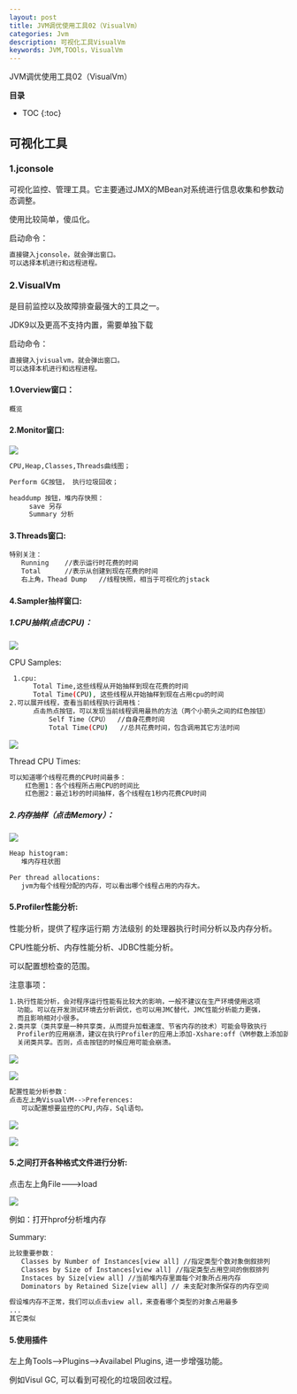 ```yaml
---
layout: post
title: JVM调优使用工具02（VisualVm）
categories: Jvm
description: 可视化工具VisualVm
keywords: JVM,TOOls，VisualVm
---
```


JVM调优使用工具02（VisualVm）

**目录**

* TOC
{:toc}

## 可视化工具

### 1.jconsole

可视化监控、管理工具。它主要通过JMX的MBean对系统进行信息收集和参数动态调整。

使用比较简单，傻瓜化。

启动命令：
```sh
直接键入jconsole，就会弹出窗口。
可以选择本机进行和远程进程。
```

### 2.VisualVm

是目前监控以及故障排查最强大的工具之一。

JDK9以及更高不支持内置，需要单独下载

启动命令：
```sh
直接键入jvisualvm，就会弹出窗口。
可以选择本机进行和远程进程。
```

#### 1.Overview窗口：
```sh
概览 
```

#### 2.Monitor窗口:

![](/images/posts/jvm/jvm-tools/2.png)

```sh
CPU,Heap,Classes,Threads曲线图；

Perform GC按钮， 执行垃圾回收；

headdump 按钮，堆内存快照：
     save 另存
     Summary 分析
```

#### 3.Threads窗口:
```sh
特别关注：
   Running    //表示运行时花费的时间
   Total      //表示从创建到现在花费的时间
   右上角，Thead Dump   //线程快照，相当于可视化的jstack
```

#### 4.Sampler抽样窗口:

##### 1.CPU抽样(点击CPU)：

![](/images/posts/jvm/jvm-tools/3.png)

CPU Samples:
```sh
 1.cpu:
      Total Time,这些线程从开始抽样到现在花费的时间
      Total Time(CPU), 这些线程从开始抽样到现在占用cpu的时间
2.可以展开线程，查看当前线程执行调用栈：
      点击热点按钮，可以发现当前线程调用最热的方法（两个小箭头之间的红色按钮）
          Self Time（CPU）  //自身花费时间
          Total Time(CPU)   //总共花费时间，包含调用其它方法时间
```

![](/images/posts/jvm/jvm-tools/4.png)

Thread CPU Times:
```sh
可以知道哪个线程花费的CPU时间最多：
    红色圈1：各个线程所占用CPU的时间比
    红色圈2：最近1秒的时间抽样，各个线程在1秒内花费CPU时间
```

##### 2.内存抽样（点击Memory）：

![](/images/posts/jvm/jvm-tools/5.png)

```sh
Heap histogram:
   堆内存柱状图

Per thread allocations:
   jvm为每个线程分配的内存，可以看出哪个线程占用的内存大。
```
   
#### 5.Profiler性能分析:

性能分析，提供了程序运行期 方法级别 的处理器执行时间分析以及内存分析。

CPU性能分析、内存性能分析、JDBC性能分析。

可以配置想检查的范围。

注意事项：
```sh
1.执行性能分析，会对程序运行性能有比较大的影响，一般不建议在生产环境使用这项
  功能。可以在开发测试环境去分析调优，也可以用JMC替代，JMC性能分析能力更强，
  而且影响相对小很多。
2.类共享（类共享是一种共享类，从而提升加载速度、节省内存的技术）可能会导致执行
  Profiler的应用崩溃，建议在执行Profiler的应用上添加-Xshare:off（VM参数上添加就行）,
  关闭类共享。否则，点击按钮的时候应用可能会崩溃。
```

![](/images/posts/jvm/jvm-tools/6.png)

![](/images/posts/jvm/jvm-tools/7.png)

```sh
配置性能分析参数：
点击左上角VisualVM-->Preferences:
   可以配置想要监控的CPU,内存，Sql语句。
```

![](/images/posts/jvm/jvm-tools/8.png)

![](/images/posts/jvm/jvm-tools/9.png)


#### 5.之间打开各种格式文件进行分析:

点击左上角File--->load

![](/images/posts/jvm/jvm-tools/10.png)

例如：打开hprof分析堆内存

Summary:
```sh
比较重要参数：
   Classes by Number of Instances[view all] //指定类型个数对象倒叙排列
   Classes by Size of Instances[view all] //指定类型占用空间的倒叙排列 
   Instaces by Size[view all] //当前堆内存里面每个对象所占用内存
   Dominators by Retained Size[view all] // 未支配对象所保存的内存空间

假设堆内存不正常，我们可以点击view all，来查看哪个类型的对象占用最多
...
其它类似
```

#### 5.使用插件

左上角Tools-->Plugins-->Availabel Plugins, 进一步增强功能。

例如Visul GC, 可以看到可视化的垃圾回收过程。



